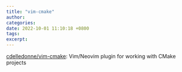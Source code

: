 ```yaml
---
title: "vim-cmake"
author: 
categories: 
date: 2022-10-01 11:10:18 +0800
tags: 
excerpt: 
---
```



[cdelledonne/vim-cmake](https://github.com/cdelledonne/vim-cmake): Vim/Neovim plugin for working with CMake projects








